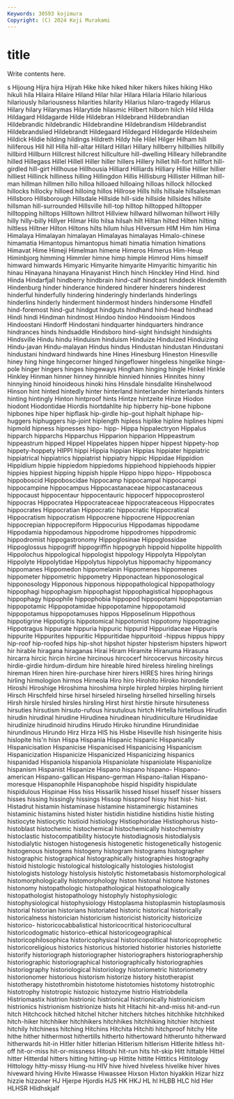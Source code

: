 ```yaml
---
Keywords: 30593 kojimura
Copyright: (C) 2024 Koji Murakami
---
```


# title

Write contents here.



s
Hijoung Hijra hijra Hijrah Hike hike hiked hiker hikers hikes
hiking Hiko hikuli hila Hilaira Hilaire Hiland Hilar hilar Hilara
Hilaria Hilario hilarious hilariously hilariousness hilarities hilarity Hilarius hilaro-tragedy Hilarus
Hilary hilary Hilarymas Hilarytide hilasmic Hilbert hilborn hilch Hild Hilda
Hildagard Hildagarde Hilde Hildebran Hildebrand Hildebrandian Hildebrandic hildebrandic Hildebrandine Hildebrandism
Hildebrandist Hildebrandslied Hildebrandt Hildegaard Hildegard Hildegarde Hildesheim Hildick Hildie hilding
hildings Hildreth Hildy hile Hilel Hilger Hilham hili hiliferous Hill
hill Hilla hill-altar Hillard Hillari Hillary hillberry hillbillies hillbilly hillbird
Hillburn Hillcrest hillcrest hillculture hill-dwelling Hilleary hillebrandite hilled Hillegass Hillel
Hillell Hiller hiller hillers Hillery hillet hill-fort hillfort hill-girdled hill-girt
Hillhouse Hillhousia Hilliard Hilliards Hilliary Hillie Hillier hillier hilliest Hillinck
hilliness hilling Hillingdon Hillis Hillisburg Hillister Hillman hill-man hillman hillmen
hillo hilloa hilloaed hilloaing hilloas hillock hillocked hillocks hillocky hilloed
hilloing hillos Hillrose Hills hills hillsale hillsalesman Hillsboro Hillsborough Hillsdale
Hillside hill-side hillside hillsides hillsite hillsman hill-surrounded Hillsville hill-top hilltop
hilltopped hilltopper hilltopping hilltops Hilltown hilltrot Hillview hillward hillwoman hillwort
Hilly hilly hilly-billy Hillyer Hilmar Hilo hilsa hilsah hilt Hiltan
hilted Hilten hilting hiltless Hiltner Hilton Hiltons hilts hilum hilus
Hilversum HIM Him him Hima Himalaya Himalayan himalayan Himalayas himalayas
Himalo-chinese himamatia Himantopus himantopus himati himatia himation himations Himavat Hime
Himeji Himelman himene Himeros Himerus Him-Heup Himinbjorg himming Himmler himne
himp himple Himrod Hims himself himward himwards Himyaric Himyarite himyarite
Himyaritic himyaritic hin hinau Hinayana hinayana Hinayanist Hinch hinch Hinckley
Hind Hind. hind Hinda Hindarfjall hindberry hindbrain hind-calf hindcast hinddeck
Hindemith Hindenburg hinder hinderance hindered hinderer hinderers hinderest hinderful hinderfully
hindering hinderingly hinderlands hinderlings hinderlins hinderly hinderment hindermost hinders hindersome
Hindfell hind-foremost hind-gut hindgut hindguts hindhand hind-head hindhead Hindi hindi
Hindman hindmost Hindoo hindoo Hindooism Hindoos Hindoostani Hindorff Hindostani hindquarter
hindquarters hindrance hindrances hinds hindsaddle Hindsboro hind-sight hindsight hindsights Hindsville
Hindu hindu Hinduism hinduism Hinduize Hinduized Hinduizing Hindu-javan Hindu-malayan Hindus
hindus Hindustan hindustan Hindustani hindustani hindward hindwards hine Hines Hinesburg
Hineston Hinesville hiney hing hinge hingecorner hinged hingeflower hingeless hingelike
hinge-pole hinger hingers hinges hingeways Hingham hinging hingle Hinkel Hinkle
Hinkley Hinman hinner hinney hinnible hinnied hinnies Hinnites hinny hinnying
hinoid hinoideous hinoki hins Hinsdale hinsdalite Hinshelwood Hinson hint hinted
hintedly hinter hinterland hinterlander hinterlands hinters hinting hintingly Hinton hintproof
hints Hintze hintzeite Hinze Hiodon hiodont Hiodontidae Hiordis hiortdahlite hip
hipberry hip-bone hipbone hipbones hipe hiper hipflask hip-girdle hip-gout hiphalt
hiphape hip-huggers hiphuggers hip-joint hiplength hipless hiplike hipline hiplines hipmi
hipmold hipness hipnesses hipo- hipp- Hippa hippalectryon Hippalus hipparch hipparchs
Hipparchus Hipparion hipparion Hippeastrum hippeastrum hipped Hippel Hippelates hippen hipper
hippest hippety-hop hippety-hoppety HIPPI hippi Hippia hippian Hippias hippiater hippiatric
hippiatrical hippiatrics hippiatrist hippiatry hippic Hippidae Hippidion Hippidium hippie hippiedom
hippiedoms hippiehood hippiehoods hippier hippies hippiest hipping hippish hipple Hippo
hippo hippo- Hippobosca hippoboscid Hippoboscidae hippocamp hippocampal hippocampi hippocampine hippocampus
Hippocastanaceae hippocastanaceous hippocaust hippocentaur hippocentauric hippocerf hippocoprosterol hippocras Hippocratea Hippocrateaceae
hippocrateaceous Hippocrates hippocrates Hippocratian Hippocratic hippocratic Hippocratical Hippocratism hippocratism Hippocrene
hippocrene Hippocrenian hippocrepian hippocrepiform Hippocurius Hippodamas hippodame Hippodamia hippodamous hippodrome
hippodromes hippodromic hippodromist hippogastronomy Hippoglosinae Hippoglossidae Hippoglossus hippogriff hippogriffin hippogryph
hippoid hippolite hippolith Hippolochus hippological hippologist hippology Hippolyta Hippolytan Hippolyte
Hippolytidae Hippolytus hippolytus hippomachy hippomancy hippomanes Hippomedon hippomelanin Hippomenes hippomenes
hippometer hippometric hippometry Hipponactean hipponosological hipponosology Hipponous hipponous hippopathological hippopathology
hippophagi hippophagism hippophagist hippophagistical hippophagous hippophagy hippophile hippophobia hippopod hippopotami
hippopotamian hippopotamic Hippopotamidae hippopotamine hippopotamoid hippopotamus hippopotamuses hippos Hipposelinum Hippothous
hippotigrine Hippotigris hippotomical hippotomist hippotomy hippotragine Hippotragus hippurate hippuria hippuric
hippurid Hippuridaceae Hippuris hippurite Hippurites hippuritic Hippuritidae hippuritoid -hippus hippus
hippy hip-roof hip-roofed hips hip-shot hipshot hipster hipsterism hipsters hipwort
hir hirable hiragana hiraganas Hirai Hiram Hiramite Hiranuma Hirasuna hircarra
hircic hircin hircine hircinous hircocerf hircocervus hircosity hircus hirdie-girdie hirdum-dirdum
hire hireable hired hireless hireling hirelings hireman Hiren hiren hire-purchase
hirer hirers HIRES hires hiring hirings hirling hirmologion hirmos Hirneola
Hiro hiro Hirohito Hiroko hirondelle Hiroshi Hiroshige Hiroshima hiroshima hirple
hirpled hirples hirpling hirrient Hirsch Hirschfeld hirse hirsel hirseled hirseling
hirselled hirselling hirsels Hirsh hirsle hirsled hirsles hirsling Hirst hirst
hirstie hirsute hirsuteness hirsuties hirsutism hirsuto-rufous hirsutulous hirtch Hirtella hirtellous
Hirudin hirudin hirudinal hirudine Hirudinea hirudinean hirudiniculture Hirudinidae hirudinize hirudinoid
hirudins Hirudo Hiruko hirundine Hirundinidae hirundinous Hirundo Hirz Hirza HIS
his Hisbe Hiseville hish hisingerite hisis hislopite his'n hisn Hispa
Hispania Hispanic hispanic Hispanically Hispanicisation Hispanicise Hispanicised Hispanicising Hispanicism Hispanicization
Hispanicize Hispanicized Hispanicizing hispanics hispanidad Hispaniola hispaniola Hispaniolate hispaniolate Hispaniolize
hispanism Hispanist Hispanize Hispano hispano hispano- Hispano-american Hispano-gallican Hispano-german Hispano-italian
Hispano-moresque Hispanophile Hispanophobe hispid hispidity hispidulate hispidulous Hispinae Hiss hiss
Hissarlik hissed hissel hisself hisser hissers hisses hissing hissingly hissings
Hissop hissproof hissy hist hist- hist. Histadrut histamin histaminase histamine
histaminergic histamines histaminic histamins histed hister histidin histidine histidins histie
histing histiocyte histiocytic histioid histiology Histiophoridae Histiophorus histo- histoblast histochemic
histochemical histochemically histochemistry histoclastic histocompatibility histocyte histodiagnosis histodialysis histodialytic histogen
histogenesis histogenetic histogenetically histogenic histogenous histogens histogeny histogram histograms histographer
histographic histographical histographically histographies histography histoid histologic histological histologically histologies
histologist histologists histology histolysis histolytic histometabasis histomorphological histomorphologically histomorphology histon
histonal histone histones histonomy histopathologic histopathological histopathologically histopathologist histopathology histophyly
histophysiologic histophysiological histophysiology Histoplasma histoplasmin histoplasmosis historial historian historians historiated
historic historical historically historicalness historician historicism historicist historicity historicize historico-
historicocabbalistical historicocritical historicocultural historicodogmatic historico-ethical historicogeographical historicophilosophica historicophysical historicopolitical historicoprophetic
historicoreligious historics historicus historied historier histories historiette historify historiograph historiographer
historiographers historiographership historiographic historiographical historiographically historiographies historiography historiological historiology historiometric
historiometry historionomer historious historism historize history histotherapist histotherapy histothrombin histotome
histotomies histotomy histotrophic histotrophy histotropic histozoic histozyme histrio Histriobdella Histriomastix
histrion histrionic histrionical histrionically histrionicism histrionics histrionism histrionize hists hit
Hitachi hit-and-miss hit-and-run hitch Hitchcock hitched hitchel hitcher hitchers hitches
hitchhike hitchhiked hitch-hiker hitchhiker hitchhikers hitchhikes hitchhiking hitchier hitchiest hitchily
hitchiness hitching Hitchins Hitchita Hitchiti hitchproof hitchy Hite hithe hither
hithermost hithertills hitherto hithertoward hitherunto hitherward hitherwards hit-in Hitler hitler
hitlerian Hitlerism hitlerism Hitlerite hitless hit-off hit-or-miss hit-or-missness Hitoshi hit-run
hits hit-skip Hitt hittable Hittel hitter Hitterdal hitters hitting hitting-up
Hittite hittite Hittitics Hittitology Hittology hitty-missy Hiung-nu HIV hive hived
hiveless hivelike hiver hives hiveward hiving Hivite Hiwasse Hiwassee Hixson
Hixton hiyakkin Hizar hizz hizzie hizzoner HJ Hjerpe Hjordis HJS
HK HKJ HL hl HLBB HLC hld Hler HLHSR Hlidhskjalf
